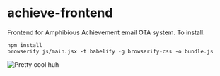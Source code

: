 # achieve-frontend
Frontend for Amphibious Achievement email OTA system. To install:

    npm install
    browserify js/main.jsx -t babelify -g browserify-css -o bundle.js

![Pretty cool huh](https://i.imgur.com/oyNbsej.png)
